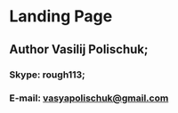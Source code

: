 # Landing Page

## Author <span>Vasilij Polischuk;</span>

### Skype: <span>rough113;</span>
### E-mail: vasyapolischuk@gmail.com
